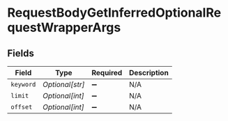 # RequestBodyGetInferredOptionalRequestWrapperArgs


## Fields

| Field              | Type               | Required           | Description        |
| ------------------ | ------------------ | ------------------ | ------------------ |
| `keyword`          | *Optional[str]*    | :heavy_minus_sign: | N/A                |
| `limit`            | *Optional[int]*    | :heavy_minus_sign: | N/A                |
| `offset`           | *Optional[int]*    | :heavy_minus_sign: | N/A                |